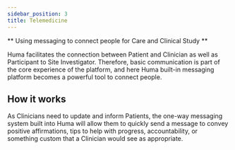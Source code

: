 ```yaml
---
sidebar_position: 3
title: Telemedicine
---
```


** Using messaging to connect people for Care and Clinical Study **

Huma facilitates the connection between Patient and Clinician as well as Participant to Site Investigator. Therefore, basic communication is part of the core experience of the platform, and here Huma built-in messaging platform becomes a powerful tool to connect people. 

## How it works

As Clinicians need to update and inform Patients, the one-way messaging system built into Huma will allow them to quickly send a message to convey positive affirmations, tips to help with progress, accountability, or something custom that a Clinician would see as appropriate.
